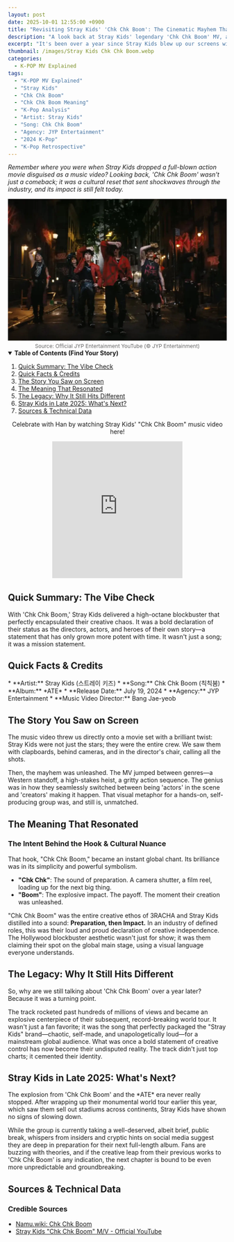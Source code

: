 ```yaml
---
layout: post
date: 2025-10-01 12:55:00 +0900
title: "Revisiting Stray Kids' 'Chk Chk Boom': The Cinematic Mayhem That Defined an Era"
description: "A look back at Stray Kids' legendary 'Chk Chk Boom' MV, analyzing its lasting impact, cinematic genius, and its pivotal role in their global takeover."
excerpt: "It's been over a year since Stray Kids blew up our screens with 'Chk Chk Boom'. We're revisiting the iconic MV to break down why it was more than a comeback—it was a statement that still echoes today."
thumbnail: /images/Stray Kids Chk Chk Boom.webp
categories:
  - K-POP MV Explained
tags:
  - "K-POP MV Explained"
  - "Stray Kids"
  - "Chk Chk Boom"
  - "Chk Chk Boom Meaning"
  - "K-Pop Analysis"
  - "Artist: Stray Kids"
  - "Song: Chk Chk Boom"
  - "Agency: JYP Entertainment"
  - "2024 K-Pop"
  - "K-Pop Retrospective"
---
```


<p>
<em>Remember where you were when Stray Kids dropped a full-blown action movie disguised as a music video? Looking back, 'Chk Chk Boom' wasn't just a comeback; it was a cultural reset that sent shockwaves through the industry, and its impact is still felt today.</em>
</p>

<div align="center">
<img src="/images/Stray Kids Chk Chk Boom.webp" alt="Stray Kids in the 'Chk Chk Boom' official MV explained analysis thumbnail" />
<br>
<span style="font-size:12px;color:#666;">Source: Official JYP Entertainment YouTube (© JYP Entertainment)</span>
</div>

<details open>
<summary><strong>Table of Contents (Find Your Story)</strong></summary>
<ol>
<li><a href="#tldr">Quick Summary: The Vibe Check</a></li>
<li><a href="#quick-facts">Quick Facts & Credits</a></li>
<li><a href="#story-on-screen">The Story You Saw on Screen</a></li>
<li><a href="#lyrics-meaning">The Meaning That Resonated</a></li>
<li><a href="#legacy">The Legacy: Why It Still Hits Different</a></li>
<li><a href="#latest-news">Stray Kids in Late 2025: What's Next?</a></li>
<li><a href="#sources">Sources & Technical Data</a></li>
</ol>
</details>

 <div style="text-align: center;">

<p>Celebrate with Han by watching Stray Kids' "Chk Chk Boom" music video here!</p>
<iframe allowfullscreen="" frameborder="0" height="315" src="https://www.youtube.com/embed/0P0aQreFs8w"></iframe>

</div>

<a name="tldr"></a>
<h2>Quick Summary: The Vibe Check</h2>
With 'Chk Chk Boom,' Stray Kids delivered a high-octane blockbuster that perfectly encapsulated their creative chaos. It was a bold declaration of their status as the directors, actors, and heroes of their own story—a statement that has only grown more potent with time. It wasn't just a song; it was a mission statement.

<a name="quick-facts"></a>
<h2>Quick Facts & Credits</h2>
* **Artist:** Stray Kids (스트레이 키즈)
* **Song:** Chk Chk Boom (칙칙붐)
* **Album:** *ATE*
* **Release Date:** July 19, 2024
* **Agency:** JYP Entertainment
* **Music Video Director:** Bang Jae-yeob

<a name="story-on-screen"></a>
<h2>The Story You Saw on Screen</h2>
The music video threw us directly onto a movie set with a brilliant twist: Stray Kids were not just the stars; they were the entire crew. We saw them with clapboards, behind cameras, and in the director's chair, calling all the shots.

Then, the mayhem was unleashed. The MV jumped between genres—a Western standoff, a high-stakes heist, a gritty action sequence. The genius was in how they seamlessly switched between being 'actors' in the scene and 'creators' making it happen. That visual metaphor for a hands-on, self-producing group was, and still is, unmatched.

<a name="lyrics-meaning"></a>
<h2>The Meaning That Resonated</h2>
<h3>The Intent Behind the Hook & Cultural Nuance</h3>
That hook, "Chk Chk Boom," became an instant global chant. Its brilliance was in its simplicity and powerful symbolism.

* **"Chk Chk"**: The sound of preparation. A camera shutter, a film reel, loading up for the next big thing.
* **"Boom"**: The explosive impact. The payoff. The moment their creation was unleashed.

"Chk Chk Boom" was the entire creative ethos of 3RACHA and Stray Kids distilled into a sound: **Preparation, then Impact.** In an industry of defined roles, this was their loud and proud declaration of creative independence. The Hollywood blockbuster aesthetic wasn't just for show; it was them claiming their spot on the global main stage, using a visual language everyone understands.

<a name="legacy"></a>
<h2>The Legacy: Why It Still Hits Different</h2>
So, why are we still talking about 'Chk Chk Boom' over a year later? Because it was a turning point.

The track rocketed past hundreds of millions of views and became an explosive centerpiece of their subsequent, record-breaking world tour. It wasn't just a fan favorite; it was the song that perfectly packaged the "Stray Kids" brand—chaotic, self-made, and unapologetically loud—for a mainstream global audience. What was once a bold statement of creative control has now become their undisputed reality. The track didn't just top charts; it cemented their identity.

<a name="latest-news"></a>
<h2>Stray Kids in Late 2025: What's Next?</h2>
The explosion from 'Chk Chk Boom' and the *ATE* era never really stopped. After wrapping up their monumental world tour earlier this year, which saw them sell out stadiums across continents, Stray Kids have shown no signs of slowing down.

While the group is currently taking a well-deserved, albeit brief, public break, whispers from insiders and cryptic hints on social media suggest they are deep in preparation for their next full-length album. Fans are buzzing with theories, and if the creative leap from their previous works to 'Chk Chk Boom' is any indication, the next chapter is bound to be even more unpredictable and groundbreaking.

<a name="sources"></a>
<h2>Sources & Technical Data</h2>
<h3>Credible Sources</h3>
<ul style="padding-left:18px; margin:0 0 12px;">
<li><a href="https://namu.wiki/w/Chk%20Chk%20Boom" rel="nofollow noopener" target="_blank">Namu.wiki: Chk Chk Boom</a></li>
<li><a href="https://www.youtube.com/watch?v=V0y_33-l5IA" rel="nofollow noopener" target="_blank">Stray Kids "Chk Chk Boom" M/V - Official YouTube</a></li>
</ul>

<script type="application/ld+json">
{
"@context": "https://schema.org",
"@type": "MusicVideoObject",
"name": "Revisiting Stray Kids' 'Chk Chk Boom': The Cinematic Mayhem That Defined an Era",
"description": "A look back at Stray Kids' legendary 'Chk Chk Boom' MV, analyzing its lasting impact, cinematic genius, and its pivotal role in their global takeover.",
"byArtist": {
"@type": "MusicGroup",
"name": "Stray Kids"
},
"uploadDate": "2024-07-19T00:00:00Z",
"thumbnailUrl": "https://[your-site-url]/images/stray-kids-chk-chk-boom-retrospective.webp",
"embedUrl": "https://www.youtube.com/embed/V0y_33-l5IA",
"publisher": {
"@type": "Organization",
"name": "JYP Entertainment"
}
}
</script>
